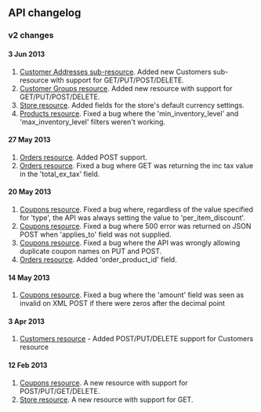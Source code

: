 ## API changelog

### v2 changes

#### 3 Jun 2013
1. [Customer Addresses sub-resource](https://developer.bigcommerce.com/api/customers/addresses). Added new Customers sub-resource with support for GET/PUT/POST/DELETE.
2. [Customer Groups resource](https://developer.bigcommerce.com/api/customersgroups). Added new resource with support for GET/PUT/POST/DELETE.
3. [Store resource](https://developer.bigcommerce.com/api/store). Added fields for the store's default currency settings.
4. [Products resource](https://developer.bigcommerce.com/api/products). Fixed a bug where the 'min_inventory_level' and 'max_inventory_level' filters weren't working.

#### 27 May 2013
1. [Orders resource](https://developer.bigcommerce.com/api/orders). Added POST support.
2. [Orders resource](https://developer.bigcommerce.com/api/orders). Fixed a bug where GET was returning the inc tax value in the 'total_ex_tax' field.

#### 20 May 2013
1. [Coupons resource](https://developer.bigcommerce.com/api/coupons). Fixed a bug where, regardless of the value specified for 'type', the API was always setting the value to 'per_item_discount'.
2. [Coupons resource](https://developer.bigcommerce.com/api/coupons). Fixed a bug where 500 error was returned on JSON POST when 'applies_to' field was not supplied.
3. [Coupons resource](https://developer.bigcommerce.com/api/coupons). Fixed a bug where the API was wrongly allowing duplicate coupon names on PUT and POST.
4. [Orders resource](https://developer.bigcommerce.com/api/orders). Added 'order_product_id' field.

#### 14 May 2013
1. [Coupons resource](https://developer.bigcommerce.com/api/coupons). Fixed a bug where the 'amount' field was seen as invalid on XML POST if there were zeros after the decimal point

#### 3 Apr 2013
1. [Customers resource](https://developer.bigcommerce.com/api/customers) - Added POST/PUT/DELETE support for Customers resource

#### 12 Feb 2013
1. [Coupons resource](https://developer.bigcommerce.com/api/coupons). A new resource with support for POST/PUT/GET/DELETE.
2. [Store resource](https://developer.bigcommerce.com/api/store). A new resource with support for GET.

